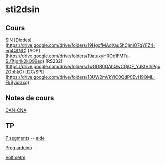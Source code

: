 # sti2dsin

## Cours
[SIN](https://drive.google.com/drive/folders/1Nry6MdYn8fd6hx7JoKz6O9ZD1Hd6q13i)
[Diodes] (https://drive.google.com/drive/folders/19HgcfMAdXau5hCjmIO7qYFZ4-eq4QfNC)
[AOP] (https://drive.google.com/drive/folders/19atuxyHROx1FMTu-SJTtjo4k2kQ99eq)
[RS232] (https://drive.google.com/drive/folders/1wGDB0QAhQwCGjOF_YJKtVIhPquZOphkO)
[I2C/SPI] (https://drive.google.com/drive/folders/13UW2mVkYiC0QdP0EvH9QML-FkByicGxg)

## Notes de cours
[CAN-CNA](https://hackmd.io/@YSaVczpYQySlUnehD8yxvw/Hyl0dE3Et)


## TP
[7 segments](https://drive.google.com/drive/folders/1vCsoPxUAdW2A9C2zgOr6C1dWmPQVR_fx) -- 
[aide](https://www.youtube.com/playlist?list=PLkW6qBuit1un6_8GBoBpo7G6H0cfpEdpD)


[Prog arduino](https://docs.google.com/document/d/19JCZMO4zfHxqnz-4h1KUvYIEEuzUJn7XOyC1iEgxawg/edit) --

[Voltmètre](https://docs.google.com/document/d/1iZ41Fo0lxZhXtrj3GpHRgUcYfR8uLZWYIegFmVcj49A/edit)
